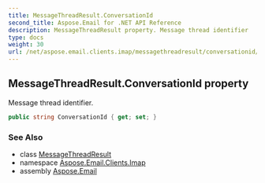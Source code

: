 ```yaml
---
title: MessageThreadResult.ConversationId
second_title: Aspose.Email for .NET API Reference
description: MessageThreadResult property. Message thread identifier
type: docs
weight: 30
url: /net/aspose.email.clients.imap/messagethreadresult/conversationid/
---
```

## MessageThreadResult.ConversationId property

Message thread identifier.

```csharp
public string ConversationId { get; set; }
```

### See Also

* class [MessageThreadResult](../)
* namespace [Aspose.Email.Clients.Imap](../../messagethreadresult/)
* assembly [Aspose.Email](../../../)



